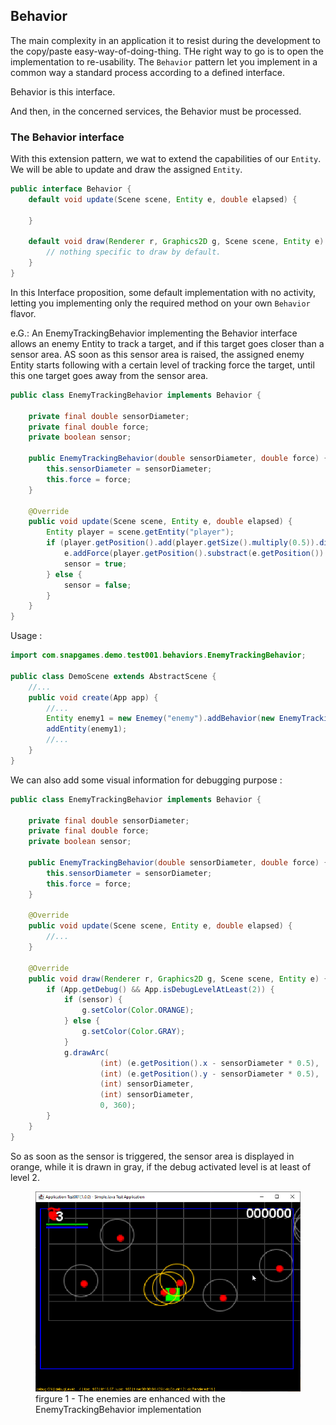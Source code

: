 ## Behavior

The main complexity in an application it to resist during the development to the copy/paste easy-way-of-doing-thing.
THe right way to go is to open the implementation to re-usability. The `Behavior` pattern let you implement in a
common way a standard process according to a defined interface.

Behavior is this interface.

And then, in the concerned services, the Behavior must be processed.

### The Behavior interface

With this extension pattern, we wat to extend the capabilities of our `Entity`. We will be able to update and draw the
assigned `Entity`.

```java
public interface Behavior {
    default void update(Scene scene, Entity e, double elapsed) {

    }

    default void draw(Renderer r, Graphics2D g, Scene scene, Entity e) {
        // nothing specific to draw by default.
    }
}
```

In this Interface proposition, some default implementation with no activity, letting you implementing only the required
method on your own `Behavior` flavor.

e.G.: An EnemyTrackingBehavior implementing the Behavior interface allows an enemy Entity to track a target,
and if this target goes closer than a sensor area. AS soon as this sensor area is raised, the assigned enemy Entity
starts
following with a certain level of tracking force the target, until this one target goes away from the sensor area.

```java
public class EnemyTrackingBehavior implements Behavior {

    private final double sensorDiameter;
    private final double force;
    private boolean sensor;

    public EnemyTrackingBehavior(double sensorDiameter, double force) {
        this.sensorDiameter = sensorDiameter;
        this.force = force;
    }

    @Override
    public void update(Scene scene, Entity e, double elapsed) {
        Entity player = scene.getEntity("player");
        if (player.getPosition().add(player.getSize().multiply(0.5)).distance(e.getPosition()) < this.sensorDiameter * 0.5) {
            e.addForce(player.getPosition().substract(e.getPosition()).multiply(force));
            sensor = true;
        } else {
            sensor = false;
        }
    }
}
```

Usage :

```java
import com.snapgames.demo.test001.behaviors.EnemyTrackingBehavior;

public class DemoScene extends AbstractScene {
    //...
    public void create(App app) {
        //...
        Entity enemy1 = new Enemey("enemy").addBehavior(new EnemyTrackingBehavior(40.0, 0.15));
        addEntity(enemy1);
        //...
    }
}
```

We can also add some visual information for debugging purpose :

```java
public class EnemyTrackingBehavior implements Behavior {

    private final double sensorDiameter;
    private final double force;
    private boolean sensor;

    public EnemyTrackingBehavior(double sensorDiameter, double force) {
        this.sensorDiameter = sensorDiameter;
        this.force = force;
    }

    @Override
    public void update(Scene scene, Entity e, double elapsed) {
        //...
    }

    @Override
    public void draw(Renderer r, Graphics2D g, Scene scene, Entity e) {
        if (App.getDebug() && App.isDebugLevelAtLeast(2)) {
            if (sensor) {
                g.setColor(Color.ORANGE);
            } else {
                g.setColor(Color.GRAY);
            }
            g.drawArc(
                    (int) (e.getPosition().x - sensorDiameter * 0.5),
                    (int) (e.getPosition().y - sensorDiameter * 0.5),
                    (int) sensorDiameter,
                    (int) sensorDiameter,
                    0, 360);
        }
    }
}
```

So as soon as the sensor is triggered, the sensor area is displayed in orange, while it is drawn in gray, if the debug
activated level is at least of level 2.

<figure>
    <img src="images/capture-test-002-behavior-sensor.png" alt="The enemies are enhanced with the EnemyTrackingBehavior implementation"/>
    <figcaption>firgure 1 - The enemies are enhanced with the EnemyTrackingBehavior implementation</figcaption>
</figure>


